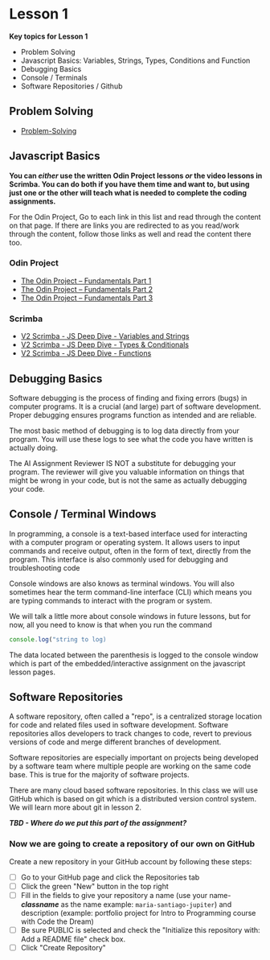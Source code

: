 # Lesson 1

**Key topics for Lesson 1**

- Problem Solving
- Javascript Basics: Variables, Strings, Types, Conditions and Function
- Debugging Basics
- Console / Terminals
- Software Repositories / Github

## Problem Solving

- [Problem-Solving](../assets/Problem-Solving.md)

## Javascript Basics

**You can _either_ use the written Odin Project lessons _or_ the video lessons in Scrimba. You can do both if you have them time and want to, but using just one or the other will teach what is needed to complete the coding assignments.**

For the Odin Project, Go to each link in this list and read through the content on that page. If there are links you are redirected to as you read/work through the content, follow those links as well and read the content there too.

### Odin Project

- [The Odin Project – Fundamentals Part 1](https://www.theodinproject.com/paths/foundations/courses/foundations/lessons/fundamentals-part-1)
- [The Odin Project – Fundamentals Part 2](https://www.theodinproject.com/paths/foundations/courses/foundations/lessons/fundamentals-part-2)
- [The Odin Project – Fundamentals Part 3](https://www.theodinproject.com/paths/foundations/courses/foundations/lessons/fundamentals-part-3)

### Scrimba

- [V2 Scrimba - JS Deep Dive - Variables and Strings](https://v2.scrimba.com/javascript-deep-dive-c0a/~04)
- [V2 Scrimba - JS Deep Dive - Types & Conditionals](https://v2.scrimba.com/javascript-deep-dive-c0a/~0g)
- [V2 Scrimba - JS Deep Dive - Functions](https://v2.scrimba.com/javascript-deep-dive-c0a/~0q)

## Debugging Basics

Software debugging is the process of finding and fixing errors (bugs) in computer programs. It is a crucial (and large) part of software development. Proper debugging ensures programs function as intended and are reliable.

The most basic method of debugging is to log data directly from your program. You will use these logs to see what the code you have written is actually doing.

The AI Assignment Reviewer IS NOT a substitute for debugging your program. The reviewer will give you valuable information on things that might be wrong in your code, but is not the same as actually debugging your code.

## Console / Terminal Windows

In programming, a console is a text-based interface used for interacting with a computer program or operating system. It allows users to input commands and receive output, often in the form of text, directly from the program. This interface is also commonly used for debugging and troubleshooting code

Console windows are also knows as terminal windows. You will also sometimes hear the term command-line interface (CLI) which means you are typing commands to interact with the program or system.

We will talk a little more about console windows in future lessons, but for now, all you need to know is that when you run the command

```javascript
console.log("string to log)
```

The data located between the parenthesis is logged to the console window which is part of the embedded/interactive assignment on the javascript lesson pages.

## Software Repositories

A software repository, often called a "repo", is a centralized storage location for code and related files used in software development. Software repositories allos developers to track changes to code, revert to previous versions of code and merge different branches of development.

Software repositories are especially important on projects being developed by a software team where multiple people are working on the same code base. This is true for the majority of software projects.

There are many cloud based software repositories. In this class we will use GitHub which is based on git which is a distributed version control system. We will learn more about git in lesson 2.

***TBD - Where do we put this part of the assignment?***

### Now we are going to create a repository of our own on GitHub 
Create a new repository in your GitHub account by following these steps:
   - [ ] Go to your GitHub page and click the Repositories tab
   - [ ] Click the green "New" button in the top right
   - [ ] Fill in the fields to give your repository a name (use your name-**_classname_** as the name example: `maria-santiago-jupiter`) and description (example: portfolio project for Intro to Programming course with Code the Dream)
   - [ ] Be sure PUBLIC is selected and check the "Initialize this repository with: Add a README file" check box.
   - [ ] Click "Create Repository"